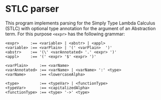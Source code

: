# STLC parser

This program implements parsing for the Simply Type Lambda Calculus (STLC) with optional type annotation for the argument of an Abstraction term. For this purpose `<expr>` has the following grammar:

```
<expr>     :== <variable> | <abstr> | <appl>
<variable> :== <varPlain> | '(' <varPlain>  ')'
<abstr>    :== '(\' <varAnnotated> '.' <expr> ')'
<appl>     :== '(' <expr> '$' <expr> ')'

<varPlain>     :== <varName>
<varAnnotated> :== <varName> | <varName> ':' <type>
<varName>      :== <lowercaseAlpha>

<type>         :== <typeVar> | <functionType>
<typeVar>      :== <capitalizedAlpha>
<functionType> :== <type> '->' <type>
```
